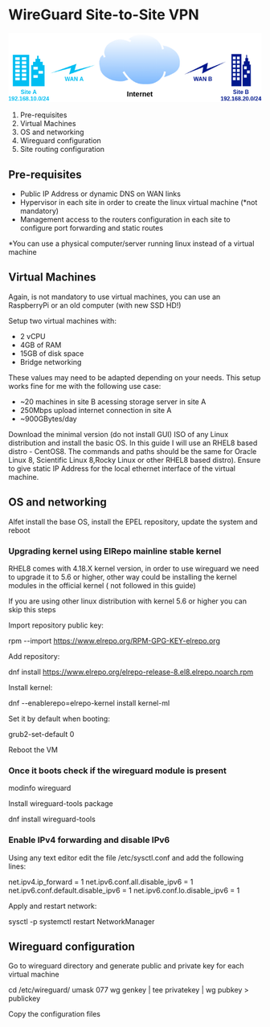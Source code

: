 # WireGuard Site-to-Site VPN

![diagram](images/diagram.png)

1. Pre-requisites
2. Virtual Machines
3. OS and networking
4. Wireguard configuration
5. Site routing configuration

## Pre-requisites

* Public IP Address or dynamic DNS on WAN links
* Hypervisor in each site in order to create the linux virtual machine (*not mandatory)
* Management access to the routers configuration in each site to configure port forwarding and static routes

*You can use a physical computer/server running linux instead of a virtual machine

## Virtual Machines

Again, is not mandatory to use virtual machines, you can use an RaspberryPi or an old computer (with new SSD HD!)

Setup two virtual machines with:
* 2 vCPU
* 4GB of RAM
* 15GB of disk space
* Bridge networking

These values may need to be adapted depending on your needs. This setup works fine for me with the following use case:
* ~20 machines in site B acessing storage server in site A
* 250Mbps upload internet connection in site A
* ~900GBytes/day

Download the minimal version (do not install GUI) ISO of any Linux distribution and install the basic OS. In this guide I will use an RHEL8 based distro - CentOS8. The commands and paths should be the same for Oracle Linux 8, Scientific Linux 8,Rocky Linux or other RHEL8 based distro). Ensure to give static IP Address for the local ethernet interface of the virtual machine.  

## OS and networking

Alfet install the base OS, install the EPEL repository, update the system and reboot

### Upgrading kernel using ElRepo mainline stable kernel

RHEL8 comes with 4.18.X kernel version, in order to use wireguard we need to upgrade it to 5.6 or higher, other way could be installing the kernel modules in the official kernel ( not followed in this guide)

If you are using other linux distribution with kernel 5.6 or higher you can skip this steps

Import repository public key:

rpm --import https://www.elrepo.org/RPM-GPG-KEY-elrepo.org

Add repository:

dnf install https://www.elrepo.org/elrepo-release-8.el8.elrepo.noarch.rpm

Install kernel:

dnf --enablerepo=elrepo-kernel install kernel-ml

Set it by default when booting:

grub2-set-default 0

Reboot the VM

### Once it boots check if the wireguard module is present

modinfo wireguard

Install wireguard-tools package

dnf install wireguard-tools

### Enable IPv4 forwarding and disable IPv6

Using any text editor edit the file /etc/sysctl.conf and add the following lines:

net.ipv4.ip_forward = 1
net.ipv6.conf.all.disable_ipv6 = 1
net.ipv6.conf.default.disable_ipv6 = 1
net.ipv6.conf.lo.disable_ipv6 = 1

Apply and restart network:

sysctl -p
systemctl restart NetworkManager

## Wireguard configuration

Go to wireguard directory and generate public and private key for each virtual machine

cd /etc/wireguard/
umask 077
wg genkey | tee privatekey | wg pubkey > publickey

Copy the configuration files 

